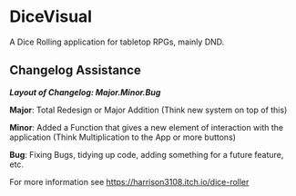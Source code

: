 # DiceVisual
A Dice Rolling application for tabletop RPGs, mainly DND. 

## Changelog Assistance

_**Layout of Changelog: Major.Minor.Bug**_

**Major**: Total Redesign or Major Addition (Think new system on top of this)

**Minor**: Added a Function that gives a new element of interaction with the application (Think Multiplication to the App or more buttons)

**Bug**: Fixing Bugs, tidying up code, adding something for a future feature, etc.


For more information see https://harrison3108.itch.io/dice-roller
